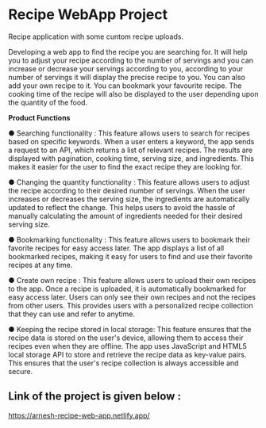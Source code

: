 # Recipe WebApp Project

Recipe application with some cuntom recipe uploads.

Developing a web app to find the recipe you are searching for. It will help you to
adjust your recipe according to the number of servings and you can increase or decrease your servings according to you, according to your number of servings it will display the precise recipe to you. You can also add your own recipe to it. You can bookmark your favourite recipe. The cooking time of the recipe will also be displayed to the user depending upon the quantity of the food.

**Product Functions**

● Searching functionality : This feature allows users to search for recipes based on specific keywords. When a user enters a keyword, the app sends a request to an API, which returns a list of relevant recipes. The results are displayed with pagination, cooking time, serving size, and ingredients. This makes it easier for the user to find the exact recipe they are looking for.

● Changing the quantity functionality : This feature allows users to adjust the recipe according to their desired number of servings. When the user increases or decreases the serving size, the ingredients are automatically updated to reflect the change. This helps users to avoid the hassle of manually calculating the amount of ingredients needed for their desired serving size.

● Bookmarking functionality : This feature allows users to bookmark their favorite recipes for easy access later. The app displays a list of all bookmarked recipes, making it easy for users to find and use their favorite recipes at any time.

● Create own recipe : This feature allows users to upload their own recipes to the app. Once a recipe is uploaded, it is automatically bookmarked for easy access later. Users can only see their own recipes and not the recipes from other users. This provides users with a personalized recipe collection that they can use and refer to anytime.

● Keeping the recipe stored in local storage: This feature ensures that the recipe data is stored on the user's device, allowing them to access their recipes even when they are offline. The app uses JavaScript and HTML5 local storage API to store and retrieve the recipe data as key-value pairs. This ensures that the user's recipe collection is always accessible and secure.


## Link of the project is given below : 

https://arnesh-recipe-web-app.netlify.app/
